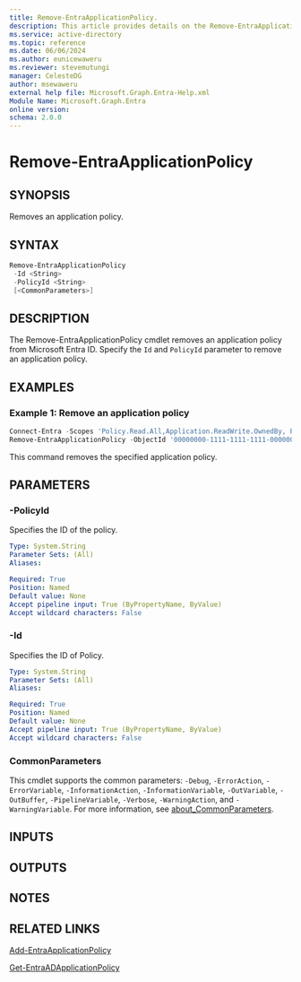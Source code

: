 ```yaml
---
title: Remove-EntraApplicationPolicy.
description: This article provides details on the Remove-EntraApplicationPolicy command.
ms.service: active-directory
ms.topic: reference
ms.date: 06/06/2024
ms.author: eunicewaweru
ms.reviewer: stevemutungi
manager: CelesteDG
author: msewaweru
external help file: Microsoft.Graph.Entra-Help.xml
Module Name: Microsoft.Graph.Entra
online version:
schema: 2.0.0
---
```


# Remove-EntraApplicationPolicy

## SYNOPSIS

Removes an application policy.

## SYNTAX

```powershell
Remove-EntraApplicationPolicy 
 -Id <String> 
 -PolicyId <String> 
 [<CommonParameters>]
```

## DESCRIPTION

The Remove-EntraApplicationPolicy cmdlet removes an application policy from Microsoft Entra ID. Specify the `Id` and `PolicyId` parameter to remove an application policy.

## EXAMPLES

### Example 1: Remove an application policy

```powershell
Connect-Entra -Scopes 'Policy.Read.All,Application.ReadWrite.OwnedBy, Policy.Read.All, Application.ReadWrite.All, Policy.ReadWrite.ApplicationConfiguration, Application.ReadWrite.OwnedBy, Policy.ReadWrite.ApplicationConfiguration, Application.ReadWrite.All'
Remove-EntraApplicationPolicy -ObjectId '00000000-1111-1111-1111-000000000000' -PolicyId 'aaaaaaaa-1111-1111-1111-000000000000'
```

This command removes the specified application policy.

## PARAMETERS

### -PolicyId

Specifies the ID of the policy.

```yaml
Type: System.String
Parameter Sets: (All)
Aliases:

Required: True
Position: Named
Default value: None
Accept pipeline input: True (ByPropertyName, ByValue)
Accept wildcard characters: False
```

### -Id

Specifies the ID of Policy.

```yaml
Type: System.String
Parameter Sets: (All)
Aliases:

Required: True
Position: Named
Default value: None
Accept pipeline input: True (ByPropertyName, ByValue)
Accept wildcard characters: False
```

### CommonParameters

This cmdlet supports the common parameters: `-Debug`, `-ErrorAction`, `-ErrorVariable`, `-InformationAction`, `-InformationVariable`, `-OutVariable`, `-OutBuffer`, `-PipelineVariable`, `-Verbose`, `-WarningAction`, and `-WarningVariable`. For more information, see [about_CommonParameters](https://go.microsoft.com/fwlink/?LinkID=113216).

## INPUTS

## OUTPUTS

## NOTES

## RELATED LINKS

[Add-EntraApplicationPolicy](Add-EntraApplicationPolicy.md)

[Get-EntraADApplicationPolicy](Get-EntraADApplicationPolicy.md)
